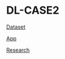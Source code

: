 # DL-CASE2

[Dataset](https://disk.yandex.ru/d/JlXpkyar76ahJw)

[App](./app/README.md)

[Research](./notebooks/README.md)

